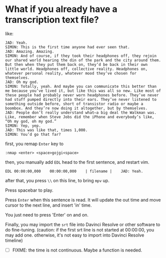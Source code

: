 # What if you already have a transcription text file?


like:

```
JAD: Yeah.
SIMON: This is the first time anyone had ever seen that. 
JAD: Amazing. Amazing.
SIMON: And of course, if they took their headphones off, they rejoin our shared world hearing the din of the park and the city around them. But then when they put them back on, they’d be back in their own little world. Headphones off, collective reality. Headphones on, whatever personal reality, whatever mood they’ve chosen for themselves.
JAD: Oh my god.
SIMON: Totally, yeah. And maybe you can communicate this better than me because you’ve lived it, but like this was all so new. Like most of these people had probably never worn headphones before. They’ve never had stuff pumped directly into their ears. They’ve never listened to something outside before, short of transistor radio or maybe a boombox. And they’re now doing it altogether, but by themselves.
JAD: People don’t really understand what—a big deal the Walkman was. Like, remember when Steve Jobs did the iPhone and everybody’s like, “Oh my god, oh my god.”
SIMON: Yep, yep.
JAD: This was like that, times 1,000.
SIMON: You’d go that far?
```

first, you remap `Enter` key to 

```
:nmap <enter> <space>gojgi<space>
```

then, you manually add `EDL` head to the first sentence, and restart vim.

```
EDL 00:00:00,000    00:00:00,000    | filename |    JAD: Yeah.
```

after that, you press `\\` on this line, to bring `mpv` up.

Press spacebar to play.

Press `Enter` when this sentence is read. It will update the out time and move cursor to the next line, and insert 'in' time.

You just need to press 'Enter' on and on.


Finally, you may import the `srt` file into Davinci Resolve or other software to do fine-tuning. (caution: if the first srt line is not started at 00:00:00, you may add one. otherwise, it's not easy to import into Davinci Resolve timeline)


 - [ ] FIXME: the time is not continuous. Maybe a function is needed.

